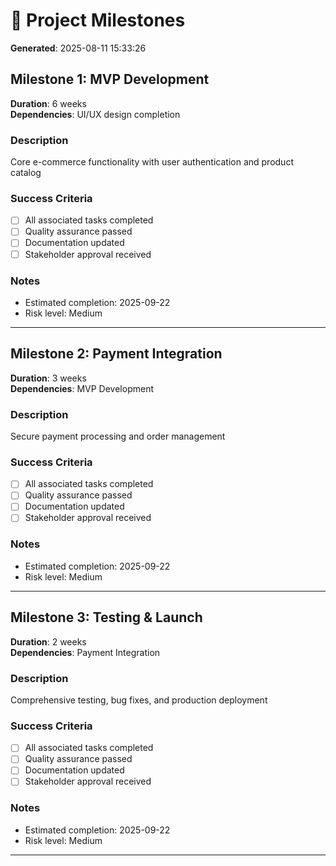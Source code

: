 # 🎯 Project Milestones

**Generated**: 2025-08-11 15:33:26

## Milestone 1: MVP Development

**Duration**: 6 weeks  
**Dependencies**: UI/UX design completion

### Description
Core e-commerce functionality with user authentication and product catalog

### Success Criteria
- [ ] All associated tasks completed
- [ ] Quality assurance passed
- [ ] Documentation updated
- [ ] Stakeholder approval received

### Notes
- Estimated completion: 2025-09-22
- Risk level: Medium

---

## Milestone 2: Payment Integration

**Duration**: 3 weeks  
**Dependencies**: MVP Development

### Description
Secure payment processing and order management

### Success Criteria
- [ ] All associated tasks completed
- [ ] Quality assurance passed
- [ ] Documentation updated
- [ ] Stakeholder approval received

### Notes
- Estimated completion: 2025-09-22
- Risk level: Medium

---

## Milestone 3: Testing & Launch

**Duration**: 2 weeks  
**Dependencies**: Payment Integration

### Description
Comprehensive testing, bug fixes, and production deployment

### Success Criteria
- [ ] All associated tasks completed
- [ ] Quality assurance passed
- [ ] Documentation updated
- [ ] Stakeholder approval received

### Notes
- Estimated completion: 2025-09-22
- Risk level: Medium

---

